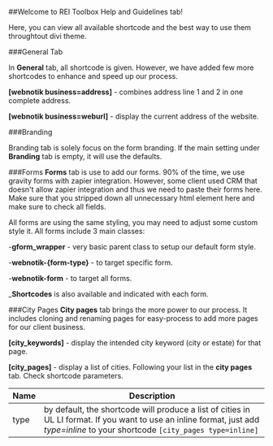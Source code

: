 ##Welcome to REI Toolbox Help and Guidelines tab!

Here, you can view all available shortcode and the best way to use them throughtout divi theme.

###General Tab

In **General** tab, all shortcode is given. However, we have added few more shortcodes to enhance and speed up our process.

**[webnotik business=address]** - combines address line 1 and 2 in one complete address.

**[webnotik business=weburl]** - display the current address of the website.


###Branding

Branding tab is solely focus on the form branding. If the main setting under **Branding** tab is empty, it will use the defaults. 


###Forms
**Forms** tab is use to add our forms. 90% of the time, we use gravity forms with zapier integration. However, some client used CRM that doesn't allow zapier integration and thus we need to paste their forms here. Make sure that you stripped down all unnecessary html element here and make sure to check all fields. 

All forms are using the same styling, you may need to adjust some custom style it. All forms include 3 main classes:

-**gform_wrapper** - very basic parent class to setup our default form style.

-**webnotik-{form-type}** - to target specific form.

-**webnotik-form** - to target all forms.

_**Shortcodes** is also available and indicated with each form.


###City Pages
**City pages** tab brings the more power to our process. It includes cloning and renaming pages for easy-process to add more pages for our client business.

**[city_keywords]** - display the intended city keyword (city or estate) for that page.

**[city_pages]** - display a list of cities. Following your list in the **city pages** tab.
Check shortcode parameters.

Name | Description
---- | ----
type | by default, the shortcode will produce a list of cities in UL LI format. If you want to use an inline format, just add _type=inline_ to your shortcode `[city_pages type=inline]`
